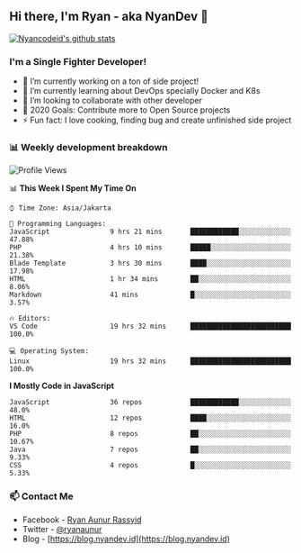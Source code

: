 ## Hi there, I'm Ryan - aka NyanDev 👋

[![Nyancodeid's github stats](https://github-readme-stats.vercel.app/api?username=nyancodeid)](https://github.com/nyancodeid/nyancodeid)

### I'm a Single Fighter Developer!
- 🔭 I’m currently working on a ton of side project!
- 🌱 I’m currently learning about DevOps specially Docker and K8s
- 👯 I’m looking to collaborate with other developer
- 🥅 2020 Goals: Contribute more to Open Source projects
- ⚡ Fun fact: I love cooking, finding bug and create unfinished side project 

### 📊 Weekly development breakdown

<!--START_SECTION:waka-->
![Profile Views](http://img.shields.io/badge/Profile%20Views-10-blue)

📊 **This Week I Spent My Time On** 

```text
⌚︎ Time Zone: Asia/Jakarta

💬 Programming Languages: 
JavaScript               9 hrs 21 mins       ████████████░░░░░░░░░░░░░   47.88% 
PHP                      4 hrs 10 mins       █████░░░░░░░░░░░░░░░░░░░░   21.38% 
Blade Template           3 hrs 30 mins       ████░░░░░░░░░░░░░░░░░░░░░   17.98% 
HTML                     1 hr 34 mins        ██░░░░░░░░░░░░░░░░░░░░░░░   8.06% 
Markdown                 41 mins             █░░░░░░░░░░░░░░░░░░░░░░░░   3.57%

🔥 Editors: 
VS Code                  19 hrs 32 mins      █████████████████████████   100.0%

💻 Operating System: 
Linux                    19 hrs 32 mins      █████████████████████████   100.0%

```

**I Mostly Code in JavaScript** 

```text
JavaScript               36 repos            ████████████░░░░░░░░░░░░░   48.0% 
HTML                     12 repos            ████░░░░░░░░░░░░░░░░░░░░░   16.0% 
PHP                      8 repos             ██░░░░░░░░░░░░░░░░░░░░░░░   10.67% 
Java                     7 repos             ██░░░░░░░░░░░░░░░░░░░░░░░   9.33% 
CSS                      4 repos             █░░░░░░░░░░░░░░░░░░░░░░░░   5.33%

```



<!--END_SECTION:waka-->

### 📫 Contact Me
- Facebook - [Ryan Aunur Rassyid](https://facebook.com/ryan.hac)
- Twitter - [@ryanaunur](https://twitter.com/ryanaunur)
- Blog - [https://blog.nyandev.id](https://blog.nyandev.id)
